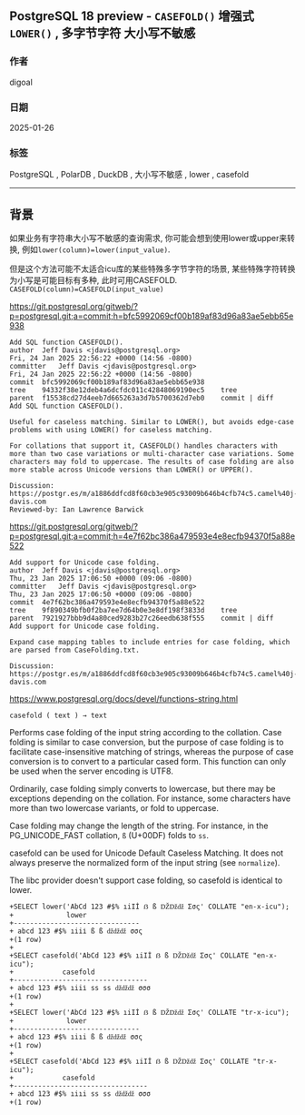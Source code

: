 ## PostgreSQL 18 preview - `CASEFOLD()` 增强式 `LOWER()` , 多字节字符 大小写不敏感    
                                                                                              
### 作者                                                                  
digoal                                                                  
                                                                         
### 日期                                                                       
2025-01-26                                                             
                                                                      
### 标签                                                                    
PostgreSQL , PolarDB , DuckDB , 大小写不敏感 , lower , casefold  
                                                                                             
----                                                                      
                                                                                    
## 背景      
如果业务有字符串大小写不敏感的查询需求, 你可能会想到使用lower或upper来转换, 例如`lower(column)=lower(input_value)`.  
  
但是这个方法可能不太适合icu库的某些特殊多字节字符的场景, 某些特殊字符转换为小写是可能目标有多种, 此时可用CASEFOLD. `CASEFOLD(column)=CASEFOLD(input_value)`  
  
https://git.postgresql.org/gitweb/?p=postgresql.git;a=commit;h=bfc5992069cf00b189af83d96a83ae5ebb65e938  
```  
Add SQL function CASEFOLD().  
author	Jeff Davis <jdavis@postgresql.org>	  
Fri, 24 Jan 2025 22:56:22 +0000 (14:56 -0800)  
committer	Jeff Davis <jdavis@postgresql.org>	  
Fri, 24 Jan 2025 22:56:22 +0000 (14:56 -0800)  
commit	bfc5992069cf00b189af83d96a83ae5ebb65e938  
tree	94332f38e12deb4a6dcfdc011c42848069190ec5	tree  
parent	f15538cd27d4eeb7d665263a3d7b5700362d7eb0	commit | diff  
Add SQL function CASEFOLD().  
  
Useful for caseless matching. Similar to LOWER(), but avoids edge-case  
problems with using LOWER() for caseless matching.  
  
For collations that support it, CASEFOLD() handles characters with  
more than two case variations or multi-character case variations. Some  
characters may fold to uppercase. The results of case folding are also  
more stable across Unicode versions than LOWER() or UPPER().  
  
Discussion: https://postgr.es/m/a1886ddfcd8f60cb3e905c93009b646b4cfb74c5.camel%40j-davis.com  
Reviewed-by: Ian Lawrence Barwick  
```
   
https://git.postgresql.org/gitweb/?p=postgresql.git;a=commit;h=4e7f62bc386a479593e4e8ecfb94370f5a88e522
```
Add support for Unicode case folding.
author	Jeff Davis <jdavis@postgresql.org>	
Thu, 23 Jan 2025 17:06:50 +0000 (09:06 -0800)
committer	Jeff Davis <jdavis@postgresql.org>	
Thu, 23 Jan 2025 17:06:50 +0000 (09:06 -0800)
commit	4e7f62bc386a479593e4e8ecfb94370f5a88e522
tree	9f890349bfb0f2ba7ee7d64b0e3e8df198f3833d	tree
parent	7921927bbb9d4a80ced9283b27c26eedb638f555	commit | diff
Add support for Unicode case folding.

Expand case mapping tables to include entries for case folding, which
are parsed from CaseFolding.txt.

Discussion: https://postgr.es/m/a1886ddfcd8f60cb3e905c93009b646b4cfb74c5.camel%40j-davis.com
```
  
https://www.postgresql.org/docs/devel/functions-string.html  
  
`casefold ( text ) → text`  
  
Performs case folding of the input string according to the collation. Case folding is similar to case conversion, but the purpose of case folding is to facilitate case-insensitive matching of strings, whereas the purpose of case conversion is to convert to a particular cased form. This function can only be used when the server encoding is UTF8.  
  
Ordinarily, case folding simply converts to lowercase, but there may be exceptions depending on the collation. For instance, some characters have more than two lowercase variants, or fold to uppercase.  
  
Case folding may change the length of the string. For instance, in the PG_UNICODE_FAST collation, `ß` (U+00DF) folds to `ss`.  
  
casefold can be used for Unicode Default Caseless Matching. It does not always preserve the normalized form of the input string (see `normalize`).  
  
The libc provider doesn't support case folding, so casefold is identical to lower.   
  
```  
+SELECT lower('AbCd 123 #$% ıiIİ ẞ ß Ǆǅǆ Σσς' COLLATE "en-x-icu");  
+             lower               
+-------------------------------  
+ abcd 123 #$% ıiii̇ ß ß ǆǆǆ σσς  
+(1 row)  
+  
+SELECT casefold('AbCd 123 #$% ıiIİ ẞ ß Ǆǅǆ Σσς' COLLATE "en-x-icu");  
+            casefold               
+---------------------------------  
+ abcd 123 #$% ıiii̇ ss ss ǆǆǆ σσσ  
+(1 row)  
+  
+SELECT lower('AbCd 123 #$% ıiIİ ẞ ß Ǆǅǆ Σσς' COLLATE "tr-x-icu");  
+             lower               
+-------------------------------  
+ abcd 123 #$% ıiıi ß ß ǆǆǆ σσς  
+(1 row)  
+  
+SELECT casefold('AbCd 123 #$% ıiIİ ẞ ß Ǆǅǆ Σσς' COLLATE "tr-x-icu");  
+            casefold               
+---------------------------------  
+ abcd 123 #$% ıiıi ss ss ǆǆǆ σσσ  
+(1 row)  
```  
  
